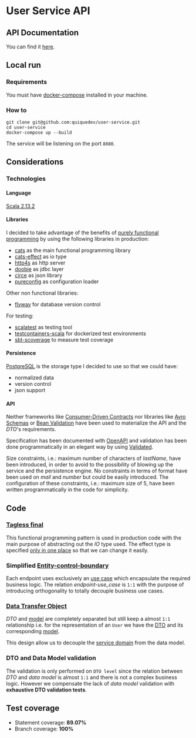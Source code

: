 # User Service API

## API Documentation

You can find it [here](https://editor.swagger.io/?url=https%3A%2F%2Fraw.githubusercontent.com%2Fquiquedev%2Fuser-service%2Fmaster%2Fopenapi.yaml).

## Local run

### Requirements

You must have [docker-compose](https://docs.docker.com/compose/install) installed in your machine.

### How to

```
git clone git@github.com:quiquedev/user-service.git
cd user-service
docker-compose up --build
```

The service will be listening on the port `8080`.

## Considerations

### Technologies

#### Language

[Scala 2.13.2](https://www.scala-lang.org/download/2.13.2.html)

#### Libraries

I decided to take advantage of the benefits of [purely functional programming](https://en.wikipedia.org/wiki/Purely_functional_programming)
by using the following libraries in production:

* [cats](https://typelevel.org/cats) as the main functional programming library
* [cats-effect](https://typelevel.org/cats-effect) as io type 
* [http4s](https://http4s.org) as http server
* [doobie](https://tpolecat.github.io/doobie) as jdbc layer
* [circe](https://circe.github.io/circe) as json library
* [pureconfig](https://pureconfig.github.io) as configuration loader

Other non functional libraries:

* [flyway](https://flywaydb.org) for database version control

For testing:

* [scalatest](https://www.scalatest.org) as testing tool
* [testcontainers-scala](https://github.com/testcontainers/testcontainers-scala) for dockerized test environments
* [sbt-scoverage](https://github.com/scoverage/sbt-scoverage) to measure test coverage

#### Persistence

[PostgreSQL](https://www.postgresql.org) is the storage type I decided to use so that we could have:

* normalized data
* version control
* json support

#### API 

Neither frameworks like [Consumer-Driven Contracts](https://martinfowler.com/articles/consumerDrivenContracts.html) nor
libraries like [Avro Schemas](https://docs.oracle.com/database/nosql-12.1.3.0/GettingStartedGuide/avroschemas.html)
or [Bean Validation](https://beanvalidation.org/1.0/spec) have been used to materialize the API and the *DTO*'s requirements.

Specification has been documented with [OpenAPI](https://swagger.io/specification) and validation has been done programmatically
in an elegant way by using [Validated](https://typelevel.org/cats/datatypes/validated.html).

Size constraints, i.e.: maximum number of characters of *lastName*, have been introduced, in order to avoid to the possibility of
blowing up the service and the persistence engine. No constraints in terms of format have been used on *mail* and *number*
but could be easily introduced. The configuration of these constraints, i.e.: maximum size of 5, have been written programmatically 
in the code for simplicity.

## Code

### [Tagless final](https://scalac.io/tagless-final-pattern-for-scala-code)
This functional programming pattern is used in production code with the main purpose of abstracting out the *IO* type used.
The effect type is specified [only in one place](src/main/scala/info/quiquedev/userservice/Main.scala) so that we can change
it easily.

### Simplified [Entity-control-boundary](https://en.wikipedia.org/wiki/Entity-control-boundary)
Each endpoint uses exclusively an [use case](src/main/scala/info/quiquedev/userservice/usecases/UserUsecases.scala) 
which encapsulate the required business logic.
The relation *endpoint-use_case* is `1:1` with the purpose of introducing orthogonality to totally decouple business use cases.

### [Data Transfer Object](https://en.wikipedia.org/wiki/Data_transfer_object)
 
*DTO* and [model](https://en.wikipedia.org/wiki/Data_model) are completely separated but still keep a almost `1:1` relationship
i.e. for the representation of an `User` we have the [DTO](src/main/scala/info/quiquedev/userservice/routes/dtos/UserDto.scala)
and its corresponding [model](src/main/scala/info/quiquedev/userservice/usecases/model/User.scala).

This design allow us to decouple the [service domain](https://en.wikipedia.org/wiki/Domain-driven_design) from the data model.

### DTO and Data Model validation

The validation is only performed on `DTO level` since the relation between *DTO* and *data model* is almost `1:1` and there is
not a complex business logic. However we compensate the lack of *data model* validation with **exhaustive DTO validation tests**.

## Test coverage
* Statement coverage:  **89.07%** 
* Branch coverage: **100%**




